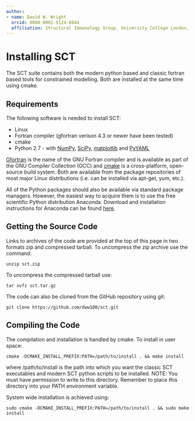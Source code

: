 ```yaml
---
author:
- name: David W. Wright
  orcid: 0000-0002-5124-8044
  affiliation: Structural Immunology Group, University College London, London
---
```


# Installing SCT

The SCT suite contains both the modern python based and classic fortran based tools for constrained modelling.
Both are installed at the same time using cmake.

## Requirements

The following software is needed to install SCT:

*  Linux
*  Fortran compiler (gfortran verison 4.3 or newer have been tested)
*  cmake
*  Python 2.7 - with [NumPy](http://www.numpy.org/), [SciPy](http://www.scipy.org/scipylib/index.html), [matplotlib](http://matplotlib.org/) and [PyYAML](http://pyyaml.org/)

[Gfortran](http://gcc.gnu.org/wiki/GFortran) is the name of the GNU Fortran compiler and is available as part of the GNU Compiler Collection (GCC) and [cmake](http://www.cmake.org/) is a cross-platform, open-source build system.
Both are available from the package repositories of most major Linux distributions (i.e. can be installed via apt-get, yum, etc.).

All of the Python packages should also be available via standard package managers.
However, the easiest way to acquire them is to use the free scientific Python distribution Anaconda.
Download and installation instructions for Anaconda can be found [here](https://store.continuum.io/cshop/anaconda/).

## Getting the Source Code

Links to archives of the code are provided at the top of this page in two formats zip and compressed tarball.
To uncompress the zip archive use the command:

    unzip sct.zip

To uncompress the compressed tarball use:

    tar xvfz sct.tar.gz

The code can also be cloned from the GitHub repository using git:

    git clone https://github.com/dww100/sct.git

## Compiling the Code

The compilation and installation is handled by cmake.
To install in user space:

```
cmake -DCMAKE_INSTALL_PREFIX:PATH=/path/to/install . && make install
```

where /path/to/install is the path into which you want the classic SCT executables and modern SCT python scripts to be installed.
NOTE: You must have permission to write to this directory.
Remember to place this directory into your PATH environment variable.

System wide installation is achieved using:

```
sudo cmake -DCMAKE_INSTALL_PREFIX:PATH=/path/to/install . && sudo make install
```
